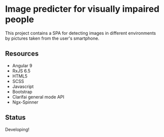 # Image predicter for visually impaired people

This project contains a SPA for detecting images in different environments by pictures taken from the user's smartphone.

## Resources
* Angular 9
* RxJS 6.5
* HTML5
* SCSS
* Javascript
* Bootstrap
* Clarifai general mode API
* Ngx-Spinner

## Status
Developing!
